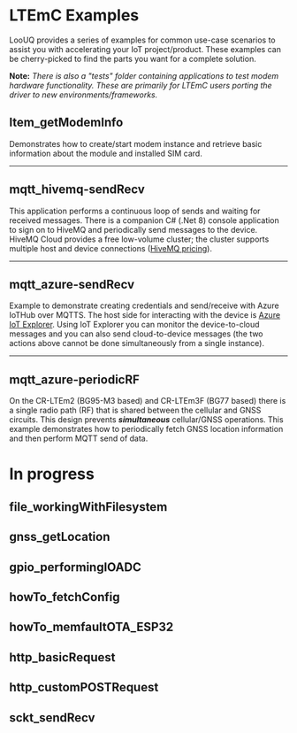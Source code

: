 # LTEmC Examples

LooUQ provides a series of examples for common use-case scenarios to assist you with accelerating your IoT project/product. These examples can be cherry-picked to find the parts you want for a complete solution.

**Note:** *There is also a "tests" folder containing applications to test modem hardware functionality. These are primarily for LTEmC users porting the driver to new environments/frameworks.*

## ltem_getModemInfo
Demonstrates how to create/start modem instance and retrieve basic information about the module and installed SIM card.
***

## mqtt_hivemq-sendRecv
This application performs a continuous loop of sends and waiting for received messages. There is a companion C# (.Net 8) console application to sign on to HiveMQ and periodically send messages to the device. HiveMQ Cloud provides a free low-volume cluster; the cluster supports multiple host and device connections ([HiveMQ pricing](https://www.hivemq.com/pricing/)). 
***

## mqtt_azure-sendRecv
Example to demonstrate creating credentials and send/receive with Azure IoTHub over MQTTS. The host side for interacting with the device is [Azure IoT Explorer](https://github.com/Azure/azure-iot-explorer/releases). Using IoT Explorer you can monitor the device-to-cloud messages and you can also send cloud-to-device messages (the two actions above cannot be done simultaneously from a single instance).
***

## mqtt_azure-periodicRF
On the CR-LTEm2 (BG95-M3 based) and CR-LTEm3F (BG77 based) there is a single radio path (RF) that is shared between the cellular and GNSS circuits. This design prevents ***simultaneous*** cellular/GNSS operations. This example demonstrates how to periodically fetch GNSS location information and then perform MQTT send of data.







# In progress
## file_workingWithFilesystem
## gnss_getLocation
## gpio_performingIOADC
## howTo_fetchConfig
## howTo_memfaultOTA_ESP32
## http_basicRequest
## http_customPOSTRequest
## sckt_sendRecv